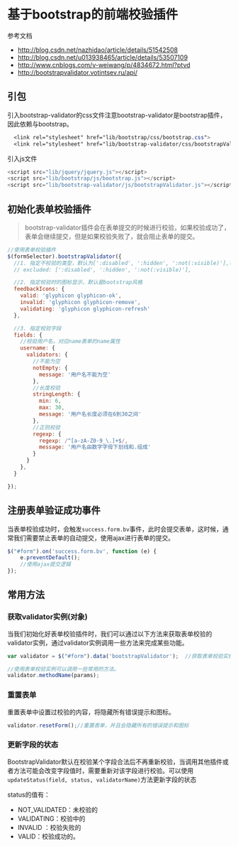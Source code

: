 # 基于bootstrap的前端校验插件 

参考文档

+ http://blog.csdn.net/nazhidao/article/details/51542508
+ http://blog.csdn.net/u013938465/article/details/53507109
+ <http://www.cnblogs.com/v-weiwang/p/4834672.html?ptvd>
+ <http://bootstrapvalidator.votintsev.ru/api/>

## 引包

引入bootstrap-validator的css文件注意bootstrap-validator是bootstrap插件，因此依赖与bootstrap。

```css
  <link rel="stylesheet" href="lib/bootstrap/css/bootstrap.css">
  <link rel="stylesheet" href="lib/bootstrap-validator/css/bootstrapValidator.css">
```

引入js文件

```javascript
<script src="lib/jquery/jquery.js"></script>
<script src="lib/bootstrap/js/bootstrap.js"></script>
<script src="lib/bootstrap-validator/js/bootstrapValidator.js"></script>
```

## 初始化表单校验插件

> bootstrap-validator插件会在表单提交的时候进行校验，如果校验成功了，表单会继续提交，但是如果校验失败了，就会阻止表单的提交。

```javascript
//使用表单校验插件
$(formSelector).bootstrapValidator({
  //1. 指定不校验的类型，默认为[':disabled', ':hidden', ':not(:visible)'],可以不设置
  // excluded: [':disabled', ':hidden', ':not(:visible)'],

  //2. 指定校验时的图标显示，默认是bootstrap风格
  feedbackIcons: {
    valid: 'glyphicon glyphicon-ok',
    invalid: 'glyphicon glyphicon-remove',
    validating: 'glyphicon glyphicon-refresh'
  },

  //3. 指定校验字段
  fields: {
    //校验用户名，对应name表单的name属性
    username: {
      validators: {
        //不能为空
        notEmpty: {
          message: '用户名不能为空'
        },
        //长度校验
        stringLength: {
          min: 6,
          max: 30,
          message: '用户名长度必须在6到30之间'
        },
        //正则校验
        regexp: {
          regexp: /^[a-zA-Z0-9_\.]+$/,
          message: '用户名由数字字母下划线和.组成'
        }
      }
    },
  }

});
```

## 注册表单验证成功事件

当表单校验成功时，会触发`success.form.bv`事件，此时会提交表单，这时候，通常我们需要禁止表单的自动提交，使用ajax进行表单的提交。

```javascript
$("#form").on('success.form.bv', function (e) {
    e.preventDefault();
    //使用ajax提交逻辑
});
```

## 常用方法

### 获取validator实例(对象)

当我们初始化好表单校验插件时，我们可以通过以下方法来获取表单校验的validator实例，通过validator实例调用一些方法来完成某些功能。

```javascript
var validator = $("#form").data('bootstrapValidator');  //获取表单校验实例

//使用表单校验实例可以调用一些常用的方法。
validator.methodName(params);
```



### 重置表单

重置表单中设置过校验的内容，将隐藏所有错误提示和图标。

```javascript
validator.resetForm();//重置表单，并且会隐藏所有的错误提示和图标
```

### 更新字段的状态

BootstrapValidator默认在校验某个字段合法后不再重新校验，当调用其他插件或者方法可能会改变字段值时，需要重新对该字段进行校验。可以使用`updateStatus(field, status, validatorName)`方法更新字段的状态

status的值有：

+ NOT_VALIDATED：未校验的
+ VALIDATING：校验中的
+ INVALID ：校验失败的
+ VALID：校验成功的。

